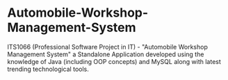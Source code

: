# Automobile-Workshop-Management-System
ITS1066 (Professional Software Project in IT) - "Automobile Workshop Management System" a Standalone Application developed using the knowledge of Java (including OOP concepts) and MySQL along with latest trending technological tools.
